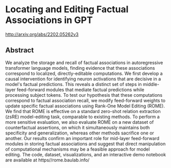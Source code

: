 # Locating and Editing Factual Associations in GPT
http://arxiv.org/abs/2202.05262v3
## Abstract
We analyze the storage and recall of factual associations in autoregressive transformer language models, finding evidence that these associations correspond to localized, directly-editable computations. We first develop a causal intervention for identifying neuron activations that are decisive in a model's factual predictions. This reveals a distinct set of steps in middle-layer feed-forward modules that mediate factual predictions while processing subject tokens. To test our hypothesis that these computations correspond to factual association recall, we modify feed-forward weights to update specific factual associations using Rank-One Model Editing (ROME). We find that ROME is effective on a standard zero-shot relation extraction (zsRE) model-editing task, comparable to existing methods. To perform a more sensitive evaluation, we also evaluate ROME on a new dataset of counterfactual assertions, on which it simultaneously maintains both specificity and generalization, whereas other methods sacrifice one or another. Our results confirm an important role for mid-layer feed-forward modules in storing factual associations and suggest that direct manipulation of computational mechanisms may be a feasible approach for model editing. The code, dataset, visualizations, and an interactive demo notebook are available at https//rome.baulab.info/